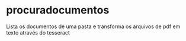 # procuradocumentos
Lista os documentos de uma pasta e transforma os arquivos de pdf em texto através do tesseract
